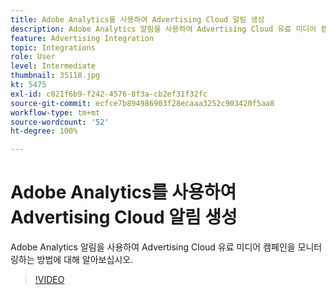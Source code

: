 ```yaml
---
title: Adobe Analytics를 사용하여 Advertising Cloud 알림 생성
description: Adobe Analytics 알림을 사용하여 Advertising Cloud 유료 미디어 캠페인을 모니터링하는 방법에 대해 알아보십시오.
feature: Advertising Integration
topic: Integrations
role: User
level: Intermediate
thumbnail: 35118.jpg
kt: 5475
exl-id: c021f6b9-f242-4576-8f3a-cb2ef31f32fc
source-git-commit: ecfce7b894986903f28ecaaa3252c903420f5aa8
workflow-type: tm+mt
source-wordcount: '52'
ht-degree: 100%

---
```


# Adobe Analytics를 사용하여 Advertising Cloud 알림 생성

Adobe Analytics 알림을 사용하여 Advertising Cloud 유료 미디어 캠페인을 모니터링하는 방법에 대해 알아보십시오.

>[!VIDEO](https://video.tv.adobe.com/v/35118/?quality=12&learn=on)
